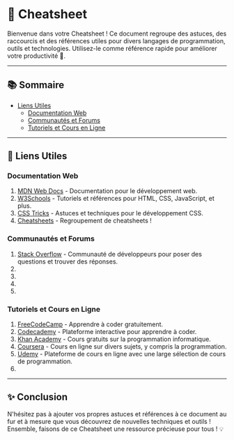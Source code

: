 # 📝 Cheatsheet

Bienvenue dans votre Cheatsheet ! Ce document regroupe des astuces, des raccourcis et des références utiles pour divers langages de programmation, outils et technologies. Utilisez-le comme référence rapide pour améliorer votre productivité 🚀.

---

## 📚 Sommaire

- [Liens Utiles](#liens-utiles)
  - [Documentation Web](#documentation-web)
  - [Communautés et Forums](#communaut%C3%A9s-et-forums)
  - [Tutoriels et Cours en Ligne](#tutoriels-et-cours-en-ligne)

---

## 🔗 Liens Utiles

### Documentation Web
1. [MDN Web Docs](https://developer.mozilla.org/) - Documentation pour le développement web.
2. [W3Schools](https://www.w3schools.com/) - Tutoriels et références pour HTML, CSS, JavaScript, et plus.
3. [CSS Tricks](https://css-tricks.com/) - Astuces et techniques pour le développement CSS.
4. [Cheatsheets](https://medium.com/@vrkunduri/cheatsheets-for-developers-1bf378aafcb0) - Regroupement de cheatsheets !

### Communautés et Forums
1. [Stack Overflow](https://stackoverflow.com/) - Communauté de développeurs pour poser des questions et trouver des réponses.
2. 
3. 
4.
5.

### Tutoriels et Cours en Ligne
1. [FreeCodeCamp](https://www.freecodecamp.org/) - Apprendre à coder gratuitement.
2. [Codecademy](https://www.codecademy.com/) - Plateforme interactive pour apprendre à coder.
3. [Khan Academy](https://www.khanacademy.org/computing/computer-programming) - Cours gratuits sur la programmation informatique.
4. [Coursera](https://www.coursera.org/) - Cours en ligne sur divers sujets, y compris la programmation.
5. [Udemy](https://www.udemy.com/) - Plateforme de cours en ligne avec une large sélection de cours de programmation.
6. 
---

## ✨ Conclusion

N'hésitez pas à ajouter vos propres astuces et références à ce document au fur et à mesure que vous découvrez de nouvelles techniques et outils ! Ensemble, faisons de ce Cheatsheet une ressource précieuse pour tous ! 💡
